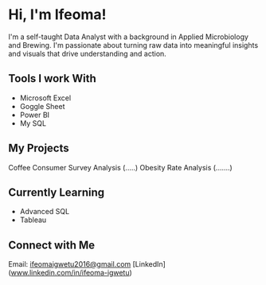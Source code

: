 # Hi, I'm Ifeoma!

I'm a self-taught Data Analyst with a background in Applied Microbiology and Brewing. I'm passionate about turning raw data into meaningful insights and visuals that drive understanding and action.

## Tools I work With
- Microsoft Excel
- Goggle Sheet
- Power BI
- My SQL

## My Projects
Coffee Consumer Survey Analysis (.....)
Obesity Rate Analysis (.......)

## Currently Learning
- Advanced SQL
- Tableau

## Connect with Me
Email: ifeomaigwetu2016@gmail.com
[LinkedIn] (www.linkedin.com/in/ifeoma-igwetu)
